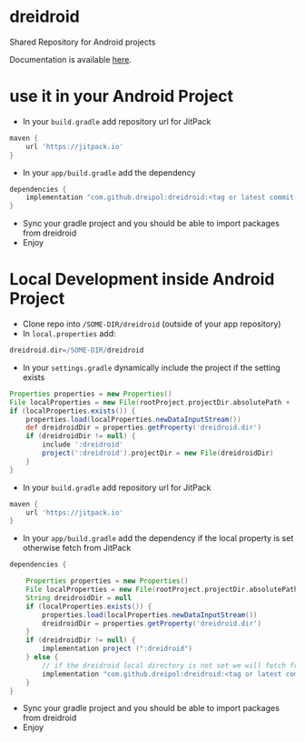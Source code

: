 # dreidroid
Shared Repository for Android projects

Documentation is available [here](https://www.dreipol.dev/dreidroid/dreidroid/).

# use it in your Android Project
* In your `build.gradle` add repository url for JitPack
```groovy
maven {
    url 'https://jitpack.io'
}
```
* In your `app/build.gradle` add the dependency
```groovy
dependencies {
    implementation "com.github.dreipol:dreidroid:<tag or latest commit-short on develop>"
}
```
* Sync your gradle project and you should be able to import packages from dreidroid
* Enjoy

# Local Development inside Android Project
* Clone repo into `/SOME-DIR/dreidroid` (outside of your app repository)
* In `local.properties` add:
```groovy
dreidroid.dir=/SOME-DIR/dreidroid
```
* In your `settings.gradle` dynamically include the project if the setting exists
```groovy
Properties properties = new Properties()
File localProperties = new File(rootProject.projectDir.absolutePath + '/local.properties')
if (localProperties.exists()) {
    properties.load(localProperties.newDataInputStream())
    def dreidroidDir = properties.getProperty('dreidroid.dir')
    if (dreidroidDir != null) {
        include ':dreidroid'
        project(':dreidroid').projectDir = new File(dreidroidDir)
    }
}
```
* In your `build.gradle` add repository url for JitPack
```groovy
maven {
    url 'https://jitpack.io'
}
```
* In your `app/build.gradle` add the dependency if the local property is set otherwise fetch from JitPack
```groovy
dependencies {

    Properties properties = new Properties()
    File localProperties = new File(rootProject.projectDir.absolutePath + '/local.properties')
    String dreidroidDir = null
    if (localProperties.exists()) {
        properties.load(localProperties.newDataInputStream())
        dreidroidDir = properties.getProperty('dreidroid.dir')
    }
    if (dreidroidDir != null) {
        implementation project (":dreidroid")
    } else {
        // if the dreidroid local directory is not set we will fetch from github
        implementation "com.github.dreipol:dreidroid:<tag or latest commit-short on develop>"
    }
}
```
* Sync your gradle project and you should be able to import packages from dreidroid
* Enjoy